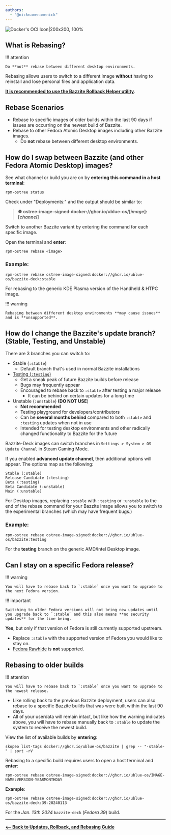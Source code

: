 ```yaml
---
authors:
  - "@nicknamenamenick"
---
```


<!-- ANCHOR: METADATA -->
<!--{"url_discourse": "https://universal-blue.discourse.group/docs?topic=2646", "fetched_at": "2024-09-03 16:43:14.912897+00:00"}-->
<!-- ANCHOR_END: METADATA -->

![Docker's OCI Icon|200x200, 100%](../../img/Dockers_OCI_Icon.png)

## What is Rebasing?

!!! attention 
    
    Do **not** rebase between different desktop environments.

Rebasing allows users to switch to a different image **without** having to reinstall and lose personal files and application data.

[**It is recommended to use the Bazzite Rollback Helper utility**](./bazzite_rollback_helper.md).

## Rebase Scenarios

- Rebase to specific images of older builds within the last 90 days if issues are occurring on the newest build of Bazzite.
- Rebase to other Fedora Atomic Desktop images including other Bazzite images.
  - Do **not** rebase between different desktop environments.

## How do I swap between Bazzite (and other Fedora Atomic Desktop) images?

See what channel or build you are on by **entering this command in a host terminal**:

```command
rpm-ostree status
```

Check under "Deployments:" and the output should be similar to:

> **● ostree-image-signed:docker://ghcr.io/ublue-os/[*image*]:[*channel*]**

Switch to another Bazzite variant by entering the command for each specific image.

Open the terminal and **enter**:

```
rpm-ostree rebase <image>
```

### **Example**:

```command
rpm-ostree rebase ostree-image-signed:docker://ghcr.io/ublue-os/bazzite-deck:stable
```

For rebasing to the generic KDE Plasma version of the Handheld & HTPC image.

!!! warning
    
    Rebasing between different desktop environments **may cause issues** and is **unsupported**.

## How do I change the Bazzite's update branch? (Stable, Testing, and Unstable)

There are 3 branches you can switch to:

- Stable (`:stable`)
  - Default branch that's used in normal Bazzite installations
- [Testing (`:testing`)](https://github.com/ublue-os/bazzite/compare/main...testing)
  - Get a sneak peak of future Bazzite builds before release
  - Bugs may frequently appear
  - Encouraged to rebase back to `:stable` after testing a major release
    - It can be behind on certain updates for a long time
- Unstable (`:unstable`) **(DO NOT USE**)
  - **Not recommended**
  - Testing playground for developers/contributors
  - Can be **several months behind** compared to both `:stable` and `:testing` updates when not in use
  - Intended for testing desktop environments and other radically changed functionality to Bazzite for the future

Bazzite-Deck images can switch branches in `Settings > System > OS Update Channel` in Steam Gaming Mode.

If you enabled **advanced update channel**, then additional options will appear. The options map as the following:

```
Stable (:stable)
Release Candidate (:testing)
Beta (:testing)
Beta Candidate (:unstable)
Main (:unstable)
```

For Desktop images, replacing `:stable` with `:testing` or `:unstable` to the end of the rebase command for your Bazzite image allows you to switch to the experimental branches (which may have frequent bugs.)

###  **Example**:

```command
rpm-ostree rebase ostree-image-signed:docker://ghcr.io/ublue-os/bazzite:testing
```

For the **testing** branch on the generic AMD/Intel Desktop image.

## Can I stay on a specific Fedora release?

!!! warning 
    
    You will have to rebase back to `:stable` once you want to upgrade to the next Fedora version.

!!! important
    
    Switching to older Fedora versions will not bring new updates until you upgrade back to `:stable` and this also means **no security updates** for the time being.

**Yes**, but only if that version of Fedora is still currently supported upstream.

- Replace `:stable` with the supported version of Fedora you would like to stay on.
- [Fedora Rawhide](https://docs.fedoraproject.org/en-US/releases/rawhide/) is **not** supported.

## Rebasing to older builds

!!! attention 

    You will have to rebase back to `:stable` once you want to upgrade to the newest release.

- Like rolling back to the previous Bazzite deployment, users can also rebase to a specific Bazzite builds that was were built within the last 90 days.
- All of your userdata will remain intact, but like how the warning indicates above, you will have to rebase manually back to `:stable` to update the system to receive the newest build.

View the list of available builds by **entering**:

```command
skopeo list-tags docker://ghcr.io/ublue-os/bazzite | grep -- "-stable-" | sort -rV
```

Rebasing to a specific build requires users to open a host terminal and **enter**:

```command
rpm-ostree rebase ostree-image-signed:docker://ghcr.io/ublue-os/IMAGE-NAME:VERSION-YEARMONTHDAY
```

**Example**:

```command
rpm-ostree rebase ostree-image-signed:docker://ghcr.io/ublue-os/bazzite-deck:39-20240113
```

For the _Jan. 13th 2024_ `bazzite-deck` (_Fedora 39_) build.

<hr>

[**<-- Back to Updates, Rollback, and Rebasing Guide**](./index.md)
